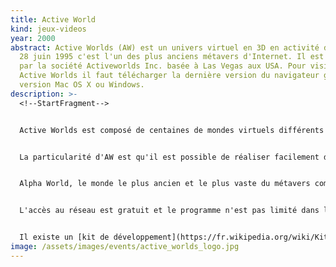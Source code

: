 ```yaml
---
title: Active World
kind: jeux-videos
year: 2000
abstract: Active Worlds (AW) est un univers virtuel en 3D en activité depuis le
  28 juin 1995 c'est l'un des plus anciens métavers d'Internet. Il est développé
  par la société Activeworlds Inc. basée à Las Vegas aux USA. Pour visiter
  Active Worlds il faut télécharger la dernière version du navigateur gratuit en
  version Mac OS X ou Windows.
description: >-
  <!--StartFragment-->


  Active Worlds est composé de centaines de mondes virtuels différents construits par les utilisateurs et qu'il est possible d'explorer sous la forme d'un [avatar](https://fr.wikipedia.org/wiki/Avatar_(informatique) "Avatar (informatique)"), son double numérique dans le programme, personnalisable. Il ne s'agit pas d'un jeu à proprement parler puisqu'il n'y a ni but ni objectif, ni point ni classement. Active Worlds permet de rencontrer des gens de partout dans le monde pour discuter (notamment avec un micro via [VoIP](https://fr.wikipedia.org/wiki/VoIP "VoIP")) ou jouer dans un environnement interactif en 3D qui réunit texte, image, son et vidéo. Les utilisateurs se regroupent en communautés pour développer divers projets tels que l'organisation de rencontres, de jeux, de concours, d'expositions ou de mariages.


  La particularité d'AW est qu'il est possible de réaliser facilement des constructions en temps réel avec des objets et des textures parmi des milliers de modèles différents. L'idée première d'Activeworlds, Inc. étant d'essayer de développer l'équivalent en 3D des sites Web en 2D. Chaque monde possède sa propre bibliothèque d'objets aux formats .rwx ([RenderWare](https://fr.wikipedia.org/wiki/RenderWare "RenderWare")), .cob ([TrueSpace](https://fr.wikipedia.org/wiki/Truespace "Truespace")) et .x ([DirectX](https://fr.wikipedia.org/wiki/DirectX "DirectX")). [Blender](https://fr.wikipedia.org/wiki/Blender "Blender") est recommandé pour la réalisation de ses propres modèles mais [TrueSpace](https://fr.wikipedia.org/wiki/Truespace "Truespace") et [Wings 3D](https://fr.wikipedia.org/wiki/Wings_3D "Wings 3D") sont très utilisés.


  Alpha World, le monde le plus ancien et le plus vaste du métavers comptait début 2014 plus de 230 millions d'objets installés sur un territoire virtuel de plus de 420 000 kilomètres carrés virtuels.


  L'accès au réseau est gratuit et le programme n'est pas limité dans le temps. Active Worlds possède sa propre monnaie, l'AWC (Active Worlds credit) pour acheter des accessoires pour compléter son avatar ou payer des services pour ouvrir son propre monde, obtenir un hébergement, augmenter sa limite de robots, etc.


  Il existe un [kit de développement](https://fr.wikipedia.org/wiki/Kit_de_d%C3%A9veloppement "Kit de développement") (SDK) qui permet aux développeurs de créer des applications pour aider à la gestion des mondes ou l'organisation de jeux sous la forme de robots. On trouve aussi des utilitaires permettant entre autres de réaliser des cartes, créer du relief comme les Alpes ou faire des graphiques d'affluence. Il est possible d'héberger son propre monde grâce au *world server*.
image: /assets/images/events/active_worlds_logo.jpg
---
```

